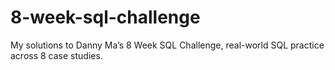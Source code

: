# 8-week-sql-challenge
My solutions to Danny Ma’s 8 Week SQL Challenge, real-world SQL practice across 8 case studies.

